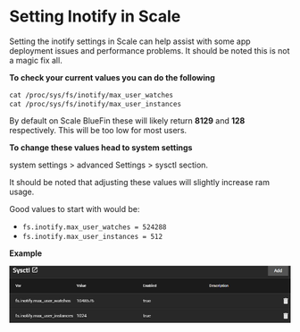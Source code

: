 # Setting Inotify in Scale

Setting the inotify settings in Scale can help assist with some app deployment issues and performance problems.
It should be noted this is not a magic fix all.

  **To check your current values you can do the following**

    cat /proc/sys/fs/inotify/max_user_watches
    cat /proc/sys/fs/inotify/max_user_instances

By default on Scale BlueFin these will likely return **8129** and **128** respectively. This will be too low for most users.

**To change these values head to system settings**

system settings > advanced Settings > sysctl section.

It should be noted that adjusting these values will slightly increase ram usage.
  
Good values to start with would be:

- `fs.inotify.max_user_watches = 524288`
- `fs.inotify.max_user_instances = 512`

**Example**

![](./img/inotify.png)
